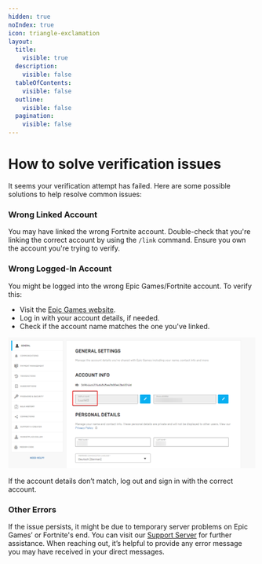 ```yaml
---
hidden: true
noIndex: true
icon: triangle-exclamation
layout:
  title:
    visible: true
  description:
    visible: false
  tableOfContents:
    visible: false
  outline:
    visible: false
  pagination:
    visible: false
---
```


# How to solve verification issues

It seems your verification attempt has failed. Here are some possible solutions to help resolve common issues:

### Wrong Linked Account

You may have linked the wrong Fortnite account. Double-check that you're linking the correct account by using the `/link` command. Ensure you own the account you're trying to verify.

### Wrong Logged-In Account

You might be logged into the wrong Epic Games/Fortnite account. To verify this:

* Visit the [Epic Games website](https://www.epicgames.com).
* Log in with your account details, if needed.
* Check if the account name matches the one you've linked.

![](../../.gitbook/assets/wrong-loggedin-account.png)

If the account details don’t match, log out and sign in with the correct account.

### Other Errors

If the issue persists, it might be due to temporary server problems on Epic Games’ or Fortnite's end. You can visit our [Support Server](https://easyfnstats.com/discord) for further assistance. When reaching out, it’s helpful to provide any error message you may have received in your direct messages.
